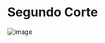 # Segundo Corte

![image](https://user-images.githubusercontent.com/31961588/153673606-1a95ab31-851a-4562-9d5c-bc4a2337db9a.png)
